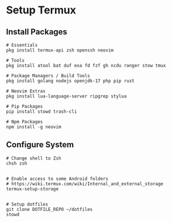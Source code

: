# Setup Termux

## Install Packages

```
# Essentials
pkg install termux-api zsh openssh neovim

# Tools
pkg install atool bat duf exa fd fzf gh ncdu ranger stow tmux

# Package Managers / Build Tools
pkg install golang nodejs openjdk-17 php pip rust

# Neovim Extras
pkg install lua-language-server ripgrep stylua

# Pip Packages
pip install stowd trash-cli

# Npm Packages
npm install -g neovim
```

<!-- - w3m -->
<!--   - w3m-img -->

## Configure System

```
# Change shell to Zsh
chsh zsh


# Enable access to some Android folders
# https://wiki.termux.com/wiki/Internal_and_external_storage
termux-setup-storage


# Setup dotfiles
git clone DOTFILE_REPO ~/dotfiles
stowd
```
